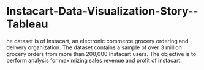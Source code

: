 # Instacart-Data-Visualization-Story--Tableau
he dataset is of Instacart, an electronic commerce grocery ordering and delivery organization. The dataset contains a sample of over 3 million grocery orders from more than 200,000 Instacart users. The objective is to perform analysis for maximizing sales revenue and profit of instacart.

